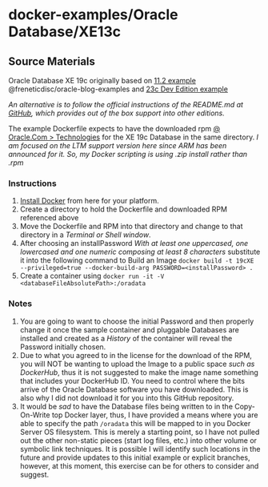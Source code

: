 # docker-examples/Oracle Database/XE13c

## Source Materials

Oracle Database XE 19c originally based on [11.2 example](https://github.com/freneticdisc/oracle-blog-examples/tree/master/Docker%20-%20Oracle%20Database) @freneticdisc/oracle-blog-examples and [23c Dev Edition example](https://blogs.oracle.com/coretec/post/oracle-database-23c-development-edition-on-docker)

*An alternative is to follow the official instructions of the README.md at [GitHub](https://github.com/oracle/docker-images/tree/main/OracleDatabase/SingleInstance), which provides out of the box support into other editions.*

The example Dockerfile expects to have the downloaded rpm [@ Oracle.Com > Technologies](https://www.oracle.com/database/technologies/oracle-database-software-downloads.html#db_free) for the XE 19c Database in the same directory.
*I am focused on the LTM support version here since ARM has been announced for it.  So, my Docker scripting is using .zip install rather than .rpm*

### Instructions
1. [Install Docker](https://www.docker.com/get-started) from here for your platform. 
1. Create a directory to hold the Dockerfile and downloaded RPM referenced above
1. Move the Dockerfile and RPM into that directory and change to that directory in a  _Terminal or Shell window_.
1. After choosing an installPassword _With at least one uppercased, one lowercased and one numeric composing at least 8 characters_ substitute it into the following command to  Build an Image
`docker build -t 19cXE --privileged=true --docker-build-arg PASSWORD=<installPassword> .`
1. Create a container using
`docker run -it -V <databaseFileAbsolutePath>:/oradata`

### Notes
1. You are going to want to choose the initial Password and then properly change it once the sample container and pluggable Databases are installed and created as a _History_ of the container will reveal the Password initially chosen.
1. Due to what you agreed to in the license for the download of the RPM, you will NOT be wanting to upload the Image to a public space _such as DockerHub_, thus it is not suggested to make the image name something that includes your DockerHub ID.  You need to control where the bits arrive of the Oracle Database software you have downloaded.  This is also why I did not download it for you into this GitHub repository.
1. It would be _sad_ to have the Database files being written to in the Copy-On-Write top Docker layer, thus, I have provided a means where you are able to specify the path `/oradata` this will be mapped to in you Docker Server OS filesystem.  This is merely a starting point, so I have not pulled out the other non-static pieces (start log files, etc.) into other volume or symbolic link techniques.  It is possible I will identify such locations in the future and provide updates to this initial example or explicit branches, however, at this moment, this exercise can be for others to consider and suggest.

